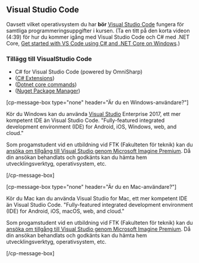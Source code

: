 ## Visual Studio Code

Oavsett vilket operativsystem du har __bör__ [Visual Studio Code](https://code.visualstudio.com/) fungera för samtliga programmeringsuppgifter i kursen. (Ta en titt på den korta videon (4:39) för hur du kommer igång med Visual Studio Code och C# med .NET Core, [Get started with VS Code using C# and .NET Core on Windows](https://channel9.msdn.com/Blogs/dotnet/Get-started-with-VS-Code-using-CSharp-and-NET-Core).)

### Tillägg till VisualStudio Code

- C# for Visual Studio Code (powered by OmniSharp)
- ([C# Extensions](https://marketplace.visualstudio.com/items?itemName=jchannon.csharpextensions))
- ([Dotnet core commands](https://marketplace.visualstudio.com/items?itemName=matijarmk.dotnet-core-commands))
- ([Nuget Package Manager](https://marketplace.visualstudio.com/items?itemName=jmrog.vscode-nuget-package-manager))

[cp-message-box type="none" header="Är du en Windows-användare?"]

Kör du Windows kan du använda [Visual Studio](https://www.visualstudio.com/vs/) Enterprise 2017, ett mer kompetent IDE än Visual Studio Code. "Fully-featured integrated development environment (IDE) for Android, iOS, Windows, web, and cloud."

Som progamstudent vid en utbildning vid FTK (Fakulteten för teknik) kan du [ansöka om tillgång till Visual Studio genom Microsoft Imagine Premium](http://juno.lmatsnu.se/msdnaa). Då din ansökan behandlats och godkänts kan du hämta hem utvecklingsverktyg, operativsystem, etc.

[/cp-message-box]

[cp-message-box type="none" header="Är du en Mac-användare?"]

Kör du Mac kan du använda Visual Studio for Mac, ett mer kompetent IDE än Visual Studio Code. "Fully-featured integrated development environment (IDE)
for Android, iOS, macOS, web, and cloud."

Som progamstudent vid en utbildning vid FTK (Fakulteten för teknik) kan du [ansöka om tillgång till Visual Studio genom Microsoft Imagine Premium](http://juno.lmatsnu.se/msdnaa). Då din ansökan behandlats och godkänts kan du hämta hem utvecklingsverktyg, operativsystem, etc.

[/cp-message-box]
